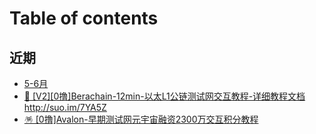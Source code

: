 # Table of contents

## 近期

* [5-6月](README.md)
* [🐻 \[V2\]\[0撸\]Berachain-12min-以太L1公链测试网交互教程-详细教程文档http://suo.im/7YA5Z](jin-qi/v20-lu-berachain12min-yi-tai-l1-gong-lian-ce-shi-wang-jiao-hu-jiao-cheng-xiang-xi-jiao-cheng-wen-dan.md)
* [🪅 \[0撸\]Avalon-早期测试网元宇宙融资2300万交互积分教程](jin-qi/0-lu-avalon-zao-qi-ce-shi-wang-yuan-yu-zhou-rong-zi-2300-wan-jiao-hu-ji-fen-jiao-cheng.md)
